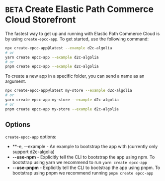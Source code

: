 # `BETA` Create Elastic Path Commerce Cloud Storefront

The fastest way to get up and running with Elastic Path Commerce Cloud is by using `create-epcc-app`. To get started, use the following command:

```bash
npx create-epcc-app@latest --example d2c-algolia
# or
yarn create epcc-app --example d2c-algolia
# or
pnpm create epcc-app --example d2c-algolia
```

To create a new app in a specific folder, you can send a name as an argument.

```bash
npx create-epcc-app@latest my-store --example d2c-algolia
# or
yarn create epcc-app my-store --example d2c-algolia
# or
pnpm create epcc-app my-store --example d2c-algolia
```

## Options

`create-epcc-app` options:

- **-e, --example - An example to bootstrap the app with (currently only support d2c-algolia)
- **--use-npm** - Explicitly tell the CLI to bootstrap the app using npm. To bootstrap using yarn we recommend to run `yarn create epcc-app`
- **--use-pnpm** - Explicitly tell the CLI to bootstrap the app using pnpm. To bootstrap using pnpm we recommend running `pnpm create epcc-app`
